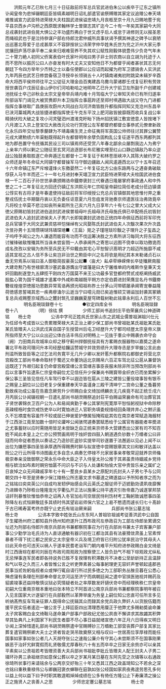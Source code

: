<!-- { "loadSidebar": true } -->
　　洪熙元年乙巳秋七月三十日征敌前将军总兵官武进伯朱公以疾卒于辽东之镇所讣闻皇帝为悲悼辍朝廷臣皆缟素越明日诏礼部遣官谕祭赙赠其家定议追赠公奉天靖难推诚宣力武臣特进荣禄大夫柱国武进侯谥忠靖九月丧柩至京十月九日赐地塟于宛平县京西乡卢沟桥之西原既求翰林学士曽棨志其圹迄今二十有一年矣其家嗣今大同总戎袭封武进伯晃大惧公之丰功盛烈弗白于世又虑乎后人或怠于进修则无以报圣恩而绳祖武也于是泣持叅谋户部右侍郎沈君仲威所具事状谒予撰其神道之碑予以衰陋出巡塞北辱爱于总戎甚厚义不容辞按状公讳荣字仲华姓朱氏世为兖之沂州大家元季扰攘田庐荡尽承平奉二亲来归艰难营养不失其欢公赋性刚毅体貌豊伟少负竒气年未二十膂力絶人初同父侨寓表伯叶氏家叶间戏曰男子非士则农商以自立胡为托迹于人而不思所以振厉公曰人亦奋发有时大丈夫又安知他日不为都督乎闻者甚状其志无何朝廷下令四方举年少杰特之士以备任使郡以公应诏而起擢为府军卫骠骑舎人实洪武九年丙辰也武艺日修尝备宿卫寻授卒长领骑五十人时镇南诸夷初附跳梁未辑岁辛酉命大将西平侯帅师往平之公従征大理金齿百夷建昌乌撒乌蒙诸郡壬戌复征积有劳效授世袭百户戊辰征金山伊尔们河哈勒哈之地明年乙巳升大宁前卫左所副千户创建城池抚绥士卒己卯秋会太宗文皇帝举兵靖内难十月驾临大宁公审知天命已有所归遂率所部诣军门谒见大被赏赉即升本卫指挥佥事扈跸还至郑村埧遇敌大战又夺九门进都指挥佥事继取广昌庚辰攻蔚州大同战白沟河济南皆胜升都指挥同知又克沧州东昌辛巳浃河藁城两大战皆捷进都指挥使壬午克东平汶上肥河敌皆披靡既而收兵复战公率精骑伏险大破之复攻小河灵璧泗州渡淮克盱眙下扬州招抚镇江敷宣徳意人皆按堵下六月渡江入京上登宝位大赦改元论功行赏授公左军都督府都督佥事叅贰元僚聿新政化永乐四年交址黎季嫠肆为不靖毒痛生灵上命征夷将军英国公帅师往讨其罪公翼赞元戎大建勲绩六年渠魁既得起升左都督明年余孽负固构乱公复征遂平西东两都列其地为郡邑置守令抚循其民设三司以镇焉师还受赏八年春北鄙余众屡剽我边人为弗宁上亲率六师以剿之公随征至玄冥河追逐部长布尼雅实哩至红山口静边镇敌乃率众逆战公独鼓勇取胜遂亡命奔遁迁左都督十二年复征于和林苍厓峡冲入其陈大破约罗之众师还是年冬命征大同镇守都督操军马守御边疆敌人闻风逺遁西北以宁十五年召还十六年命镇辽东严斥堠谨烽火东徼晏然二十年复征北方公由东路两与之遇奋勇破敌俘获人马牛羊而还二十一年七月进封奉天翊卫宣力武臣特进荣禄大夫柱国武进伯食禄一千二百石子孙世世承袭颁赐诰命鐡劵褒封三代眷遇日隆屡掌府事政通人和中外誉之二十二年复征北方回还仍镇辽东洪熙元年仁宗昭皇帝嗣位简任老成分莅边镇谓公惇实有古将才是年春遣使持征敌前将军印绶授公充总兵官镇御其地思惟付畀之重整戎伍抚士卒期罄丹衷以无负委任讵意夏六月忽疽发背驰奏京师遣医往治弗效竟卒凡将校士卒莫不悲泣如丧所亲距所生己亥六月九日享年六十有七公之曽大父成大父徳父原赐初皆封武进伯追封武进侯曽祖母叶氏祖母济氏母施氏俱已卒配杨氏初皆封武进伯夫人追封武进侯夫人子男六长即晃袭封武进伯正统四年命佩征西前将军印充总兵官镇于大同文武兼资慈祥恺悌绰有父风娶陈氏封武进伯夫人次黻次果次升次昌次昱孙男十五琦瓒瑛琎玮璘琛璁■〈王扁〉晃之子瑾瑄琰珍黻之子理升之子玺昌之子呜呼予闻公之为人谦退而能容有功而不伐运筹决胜之方素所讲习每同大将东征西讨摧锋破敌惟殱其所当诛未尝妄戮一人恭承阃外之寄思以远图不侥幸以取功徼诡而成名孜孜以安辑为务所至兵民无不仰戴由其宅心平恕智识髙明才力超迈所施靡不咸适其宜视之古人信不多让矣岂非治世之勲臣中兴之名将欤是用纪其本末勒诸贞石以垂无穷焉系以铭曰圣人御极简拔豪英公起■〈亩犬〉畆卓荦峥嵘俾长卒徒殱厥南服大建竒勲乃有世禄廓清沙塞武备游膺出守雄藩是曰大宁屠维单阏内难斯作皇秉天戈奸回戬削遂登九五肆揽干刚四方万国莫不来王公功最多官登都府赞贰戎枢阐扬威武股肱心膂为国干城雄才逺畧中外咸称南越既平朔方亦定伯爵进封荣膺显名丹书鐡劵簪绂煌煌崇徳报功恩数异常鸾诰再颁光昭祖祢胙土分茅山河带砺屡承阃寄宠眷益隆荷徳感恩誓竭其忠一疾弗瘳溘尔云逝当宁曰噫元勋已矣追惟硕艾锡谥加封袭其冢嫡复总兵戎赐塟京域西山之麓封筑孔坚巍巍夏屋穹碑载树勒此铭章永利后人百世不忘
　　
　　明名臣琬琰録卷十七
　　
　　●钦定四库全书
　　
　　明名臣琬琰録卷十八
　　
　　（明）徐纮 撰
　　
　　少师工部尚书追封庄平伯荣襄呉公神道碑铭　　杨士竒
　　
　　公讳中字司正姓呉氏世家山东之武城业儒曽祖渊祖兴仕元为任邱令考成皆以公贵累赠荣禄大夫正治上卿少保工部尚书曾祖妣某氏祖妣某氏妣某氏皆赠夫人公洪武戊寅自国子生授营州后屯卫经歴升大宁都司经歴太宗皇帝义旗所指师至大宁公以众出迎公体白洁丰伟应对明畅上一见抜于羣众中赐袭衣命守会（阙）力田南兵攻城率众却之移守蓟州捍御抚绥具有方畧赐衣服器物以嘉奬之遂命署北平布政司理问升本司经歴给饟运赞城守并效劳绩升大理寺丞是岁旱蝗公言此由刑滥所致皆臣等之过乞法司务寛平无几升少卿以发奸慝升都察院右都御史将营北京宫殿改工部尚书奉命取材于蜀还又命董饷运北京赐帛六百疋车驾北征公扈从兼督饷运既还丁外艰归起复仍命督宫殿营缮公言营缮吉事臣丧服未除非所当预改刑部尚书后以言事忤旨逮系仁宗皇帝嗣位尤见信任升少保兼尚书赐寳带金织衣已而坐累解少保公事三圣皆见信任凡车驾行幸不以遐迩皆在扈从三陵之建皆公董役竣事皆有银币之赐皇上嗣位以公旧老复少保重建奉天华盖谨身三殿干清坤宁二宫命公董之蚤暮劳勤致疾功成公虽在告嘉念厥劳升少师赐白金文绮加绣麟衣无几疾竟不起正统壬戌六月丙辰公讣闻辍视朝一日遣礼部尚书胡濙赐祭追封荘平伯赐谥荣襄命有司治葬官其子贤世袭锦衣卫百户公为人和易闿爽勤于奉公其掌刑宪寛厚平恕恒躬视狱中命除秽恶疎桎梏时食饮戒饬吏卒以时寛恤进迁人官职务填委规措经回条理井井心之黙识虽久不忘襟度有容虽忤不较或屈已伸谢爱护僚属恒掩瑕疵其佐在南京者常赋造海艘材于江西浙江竟至加数十倍时论讙哗公闻骇愕遽奏罢赋悉给于公属官有器能者率奬进之尤事蓄财以应时需随用皆足未尝缺乏自正统来京师多大营建悉出公家有司不知百姓不闻此本皇上之仁亦公预赞画焉明于烛奸尝四鼓入朝道遇负钞数十万缗者公曰非冦而何命従者悉执以奏诘之乃造钞匠盗钞实提举司钞遂置于法邂逅以见必上闻不以出位为嫌厯事四圣皆承厚遇所得赐赉时鲜与拟宣徳中尝赐银章其文曰和敏详达盖以贶公之行云所得书诗图画尤多自念乆病奏乞停禄不允家居事亲孝敬常迎就养京师偹极崇奉亲没致御祭之荣永乐中命大臣之子入侍皇太孙公推于其弟虽贵待姻戚乡党待相与欵洽如布素时赒穷恤匮不问识与不识与人处谦和怡愉大官中贵皆乐亲之属纩之日哀悼之众无间疎戚享年七十有一塟良乡县某乡之原配刘氏封夫人子男七予与公同朝交四十年至是贤奉少保江陵杨公所志墓文求书墓道之碑遂益以予所知者序之而为之铭铭曰奕奕英公兴自成均发轫伊始感会风云英氏之服従师于迈摅勤効谟夙夜靡懈乃进棘寺乃陟栢台隆隆宠光亨衢弘开正法以施秉公持平遇灾引咎帝嘉乃诚遂掌邦禁诘奸刑暴惟钦惟恤恭帝之诏再入冬官加右司空居民恃利饬材考工鞠躬致诚厯事四圣陟降左右式恒厥敬廷多其绩时伟其望岩岩师保六官之上曷不憗遗而遽长归七十髙龄于古已稀寿富考终亦既宁止史氏有铭诒厥来嗣
　　
　　兵部尚书张公墓志铭　　杨士竒
　　
　　公讳本字致中姓张氏山东东阿人曽祖钦祖诚考従善洪武中公自国子生擢扬州府江都知县升扬州知府遂升江西布政司左叅政召为工部左侍郎坐累谪交址还为刑部右侍郎升南京兵部尚书兼都察院事召为行在兵部尚书兼太子宾客兼户部事公少勤学治毛氏诗为人直谅通敏有器识初在江都治其县有法豪猾敛肃虽上官素悍暴者不得下扰江都之民安之太宗皇帝义兵及境卫府皆已归附公犹率民治守其母夫人曰此天命也可违天以祸人乎遂率民耆老诣军门朝内难平升知府进参政赐白金文绮是时江西唐琮在都司刘辰在布政司周观政为按察使三人皆负劲气不相下琮观政尤纵私无忌惮事连军民者即各持说务已胜不复揆理有积滞数月不决者公至龂龂持正且温辞和气以导之久而三人者皆惟公言之听吏弊素甚公每事躬理吏无容奸声誉顿起逺郡邑民事当贰佐躬临视者众或惮行辄自请行所过民多徳之为工部职务丛脞旦暮在公悉心殚虑寖有条理在刑部奉命督北京河运至济宁而病朝廷闻之遣中官挟医驰视并赐药及貂裘竣事还益持敬慎议狱必究情疑者处之率厚数发奸擿伏竒中而经理秩秩仁宗皇帝初嗣大位重南京根本重地曰张本特立不阿首进公南京兵部尚书兼都察院事明年被召入见言国家大计遂留行在兵部毅然以革弊举废为务皇上嗣位知公忠直可任所言多见听纳髙煦反车驾亲征罪人既得命公抚辑其众而録其余党兵政久弊奸人以货脱伍籍而援平民实伍者逺迩一辙公言于上择廷臣四出清理悉用厘正于他弊尤多赐勑奬谕命兼太子宾客赐白金文绮鞍马遂命兼户部事户部政纪尤弛公夙夜不懈讲求其故蠲其积弊举其坠典凡上利国家下利民生者靡不尽心事日益就绪宣徳六年正月六日得疾又明日讣闻上深悼惜遣礼部尚书胡濙赐祭遣中官赐赙钞三万缗勅工部营丧葬户部复其家比葬复遣官赐祭卿大夫士之贤者皆走哭吊致奠祭又相与叹曰一世居髙位享厚禄而能任国事如家事如张公者几人天胡夺张公之速哉公廉介有守其心未尝斯须不在国事刚果嫉恶于治奸宄鲜寛假而礼贤敬儒尤厚春秋六十有五而卒卒之日家无余赀亦可以亲其平素矣以公贵祖若考皆赠资善大夫兵部尚书祖妣李妣丘皆赠夫人配王封夫人子男二璘环孙男三承祖继宗如意保公葬以卒之岁某月某日墓在东阿先茔之次璘等以右通政徐琦所状事行来请铭余与公两京交好殆三十年又悉其江西之政盖琦知公不若余之深也铭曰重秩重禄伟公与卿巍冠褒衣蝉聨在庭孰如张公经国如家夙夜弗遑劳思孔多何以益上何以益下曰予时职其敢遑暇焯焯成绩在公多有倚任方隆公止下寿廉清之操公正之施贤人之丧善人之思
　　
　　少师忠定蹇公墓志铭
　　
　　杨士竒
　　
